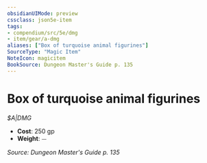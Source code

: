```yaml
---
obsidianUIMode: preview
cssclass: json5e-item
tags:
- compendium/src/5e/dmg
- item/gear/a-dmg
aliases: ["Box of turquoise animal figurines"]
SourceType: "Magic Item"
NoteIcon: magicitem
BookSource: Dungeon Master's Guide p. 135
---
```

# Box of turquoise animal figurines
*$A|DMG*  

- **Cost**: 250 gp
- **Weight**: ⏤

*Source: Dungeon Master's Guide p. 135*